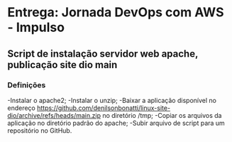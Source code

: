 # Entrega: Jornada DevOps com AWS - Impulso
## Script de instalação servidor web apache, publicação site dio main

### Definições

-Instalar o apache2;
-Instalar o unzip;
-Baixar a aplicação disponível no endereço https://github.com/denilsonbonatti/linux-site-dio/archive/refs/heads/main.zip no diretório /tmp;
-Copiar os arquivos da aplicação no diretório padrão do apache;
-Subir arquivo de script para um repositório no GitHub.
